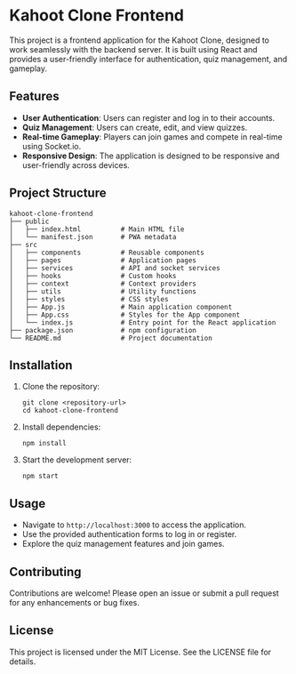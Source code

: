 # Kahoot Clone Frontend

This project is a frontend application for the Kahoot Clone, designed to work seamlessly with the backend server. It is built using React and provides a user-friendly interface for authentication, quiz management, and gameplay.

## Features

- **User Authentication**: Users can register and log in to their accounts.
- **Quiz Management**: Users can create, edit, and view quizzes.
- **Real-time Gameplay**: Players can join games and compete in real-time using Socket.io.
- **Responsive Design**: The application is designed to be responsive and user-friendly across devices.

## Project Structure

```
kahoot-clone-frontend
├── public
│   ├── index.html          # Main HTML file
│   └── manifest.json       # PWA metadata
├── src
│   ├── components          # Reusable components
│   ├── pages               # Application pages
│   ├── services            # API and socket services
│   ├── hooks               # Custom hooks
│   ├── context             # Context providers
│   ├── utils               # Utility functions
│   ├── styles              # CSS styles
│   ├── App.js              # Main application component
│   ├── App.css             # Styles for the App component
│   └── index.js            # Entry point for the React application
├── package.json            # npm configuration
└── README.md               # Project documentation
```

## Installation

1. Clone the repository:
   ```
   git clone <repository-url>
   cd kahoot-clone-frontend
   ```

2. Install dependencies:
   ```
   npm install
   ```

3. Start the development server:
   ```
   npm start
   ```

## Usage

- Navigate to `http://localhost:3000` to access the application.
- Use the provided authentication forms to log in or register.
- Explore the quiz management features and join games.

## Contributing

Contributions are welcome! Please open an issue or submit a pull request for any enhancements or bug fixes.

## License

This project is licensed under the MIT License. See the LICENSE file for details.